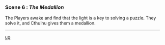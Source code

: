 
### Scene 6 : *The Medallion* ###

The Players awake and find that the light is a key to solving a puzzle.
They solve it, and Cthulhu gives them a medallion.


---
[up][]

[up]: <https://github.com/evan-erdos/trail-of-cthulhu/blob/master/outline/act-0/seq-3/sequence.md>
